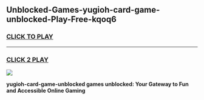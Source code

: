 
## Unblocked-Games-yugioh-card-game-unblocked-Play-Free-kqoq6
<h3>
<a href="https://premium76.site?title=yugioh-card-game-unblocked&ref=21A">CLICK TO PLAY</a></h3>
<hr>

<h3>
<a href="https://premium76.site?title=yugioh-card-game-unblocked&ref=21A">CLICK 2 PLAY</a>
  
</h3>

<a href="https://premium76.site?title=yugioh-card-game-unblocked&ref=21A"><img src="https://clearcache.store/games.png"></a>


**yugioh-card-game-unblocked games unblocked: Your Gateway to Fun and Accessible Online Gaming**
